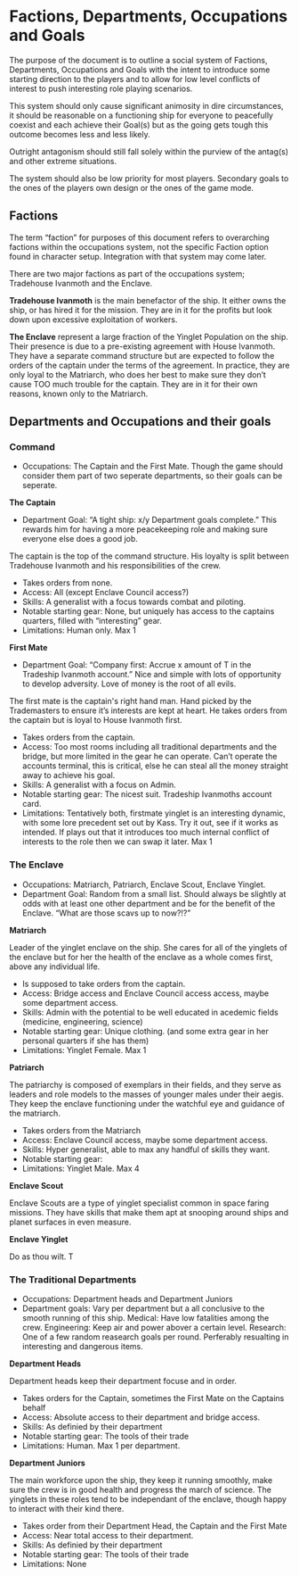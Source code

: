 # Factions, Departments, Occupations and Goals

The purpose of the document is to outline a social system of Factions, Departments, Occupations and Goals with the intent to introduce some starting direction to the players and to allow for low level conflicts of interest to push interesting role playing scenarios. 

This system should only cause significant animosity in dire circumstances, it should be reasonable on a functioning ship for everyone to peacefully coexist and each achieve their Goal(s) but as the going gets tough this outcome becomes less and less likely.

Outright antagonism should still fall solely within the purview of the antag(s) and other extreme situations.

The system should also be low priority for most players. Secondary goals to the ones of the players own design or the ones of the game mode.

## Factions
The term “faction” for purposes of this document refers to overarching factions within the occupations system, not the specific Faction option found in character setup. Integration with that system may come later.

There are two major factions as part of the occupations system; Tradehouse Ivanmoth and the Enclave.

**Tradehouse Ivanmoth** is the main benefactor of the ship. It either owns the ship, or has hired it for the mission. They are in it for the profits but look down upon excessive exploitation of workers.

**The Enclave** represent a large fraction of the Yinglet Population on the ship. Their presence is due to a pre-existing agreement with House Ivanmoth. They have a separate command structure but are expected to follow the orders of the captain under the terms of the agreement. In practice, they are only loyal to the Matriarch, who does her best to make sure they don’t cause TOO much trouble for the captain. They are in it for their own reasons, known only to the Matriarch.

## Departments and Occupations and their goals

### Command
* Occupations: The Captain and the First Mate. Though the game should consider them part of two seperate departments, so their goals can be seperate.

**The Captain**

* Department Goal: “A tight ship: x/y Department goals complete.” This rewards him for having a more peacekeeping role and making sure everyone else does a good job.

The captain is the top of the command structure. His loyalty is split between Tradehouse Ivanmoth and his responsibilities of the crew. 
* Takes orders from none.
* Access: All (except Enclave Council access?)
* Skills: A generalist with a focus towards combat and piloting.
* Notable starting gear: None, but uniquely has access to the captains quarters, filled with “interesting” gear.
* Limitations: Human only. Max 1

**First Mate**

* Department Goal: “Company first: Accrue x amount of T in the Tradeship Ivanmoth account.” Nice and simple with lots of opportunity to develop adversity. Love of money is the root of all evils.

The first mate is the captain's right hand man. Hand picked by the Trademasters to ensure it’s interests are kept at heart. He takes orders from the captain but is loyal to House Ivanmoth first.
* Takes orders from the captain.
* Access: Too most rooms including all traditional departments and the bridge, but more limited in the gear he can operate. Can’t operate the accounts terminal, this is critical, else he can steal all the money straight away to achieve his goal.
* Skills: A generalist with a focus on Admin.
* Notable starting gear: The nicest suit. Tradeship Ivanmoths account card.
* Limitations: Tentatively both, firstmate yinglet is an interesting dynamic, with some lore precedent set out by Kass. Try it out, see if it works as intended. If plays out that it introduces too much internal conflict of interests to the role then we can swap it later. Max 1

### The Enclave
* Occupations: Matriarch, Patriarch, Enclave Scout, Enclave Yinglet.
* Department Goal: Random from a small list. Should always be slightly at odds with at least one other department and be for the benefit of the Enclave. “What are those scavs up to now?!?”

**Matriarch**

Leader of the yinglet enclave on the ship. She cares for all of the yinglets of the enclave but for her the health of the enclave as a whole comes first, above any individual life.
* Is supposed to take orders from the captain.
* Access: Bridge access and Enclave Council access access, maybe some department access.
* Skills: Admin with the potential to be well educated in acedemic fields (medicine, engineering, science)
* Notable starting gear: Unique clothing. (and some extra gear in her personal quarters if she has them)
* Limitations: Yinglet Female. Max 1

**Patriarch**

The patriarchy is composed of exemplars in their fields, and they serve as leaders and role models to the masses of younger males under their aegis. They keep the enclave functioning under the watchful eye and guidance of the matriarch.
* Takes orders from the Matriarch
* Access: Enclave Council access, maybe some department access.
* Skills: Hyper generalist, able to max any handful of skills they want.
* Notable starting gear: 
* Limitations: Yinglet Male. Max 4

**Enclave Scout**

Enclave Scouts are a type of yinglet specialist common in space faring missions. They have skills that make them apt at snooping around ships and planet surfaces in even measure.

**Enclave Yinglet**

Do as thou wilt. T

### The Traditional Departments
* Occupations: Department heads and Department Juniors
* Department goals: Vary per department but a all conclusive to the smooth running of this ship. Medical: Have low fatalities among the crew. Engineering: Keep air and power abover a certain level. Research: One of a few random reasearch goals per round. Perferably resualting in interesting and dangerous items.

**Department Heads**

Department heads keep their department focuse and in order.
* Takes orders for the Captain, sometimes the First Mate on the Captains behalf
* Access: Absolute access to their department and bridge access.
* Skills: As definied by their department
* Notable starting gear: The tools of their trade
* Limitations: Human. Max 1 per department.

**Department Juniors**

The main workforce upon the ship, they keep it running smoothly, make sure the crew is in good health and progress the march of science. The yinglets in these roles tend to be independant of the enclave, though happy to interact with their kind there.
* Takes order from their Department Head, the Captain and the First Mate
* Access: Near total access to their department.
* Skills: As definied by their department
* Notable starting gear: The tools of their trade
* Limitations: None

